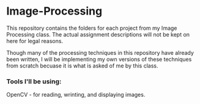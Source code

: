 # Image-Processing
This repository contains the folders for each project from my Image Processing class. The actual assignment descriptions will not be kept on here for legal reasons.

Though many of the processing techniques in this repository have already been written, I will be implementing my own versions of these techniques from scratch becuase it is what is asked of me by this class.

### Tools I'll be using:
OpenCV - for reading, wrinting, and displaying images.
